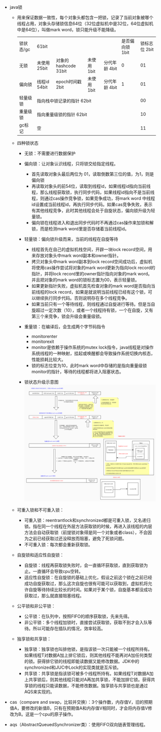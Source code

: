 - java锁

  - 用来保证数据一致性，每个对象头都包含一把锁，记录了当前对象被哪个线程占用，对象头存储锁信息64位（32位虚拟机中是32位，64位虚拟机中是64位），叫做mark word，锁只能升级不能降级。
  
    <table>
    <tr>
    	<td>锁状态/gc</td>
        <td colspan="4">61bit</td>
        <td>是否偏向锁 1bit</td>
        <td>锁标志位 2bit</td>
    </tr>
    <tr>
        <td>无锁</td>
        <td>未使用 25bit</td>
        <td>对象的hashcode 31bit</td>
        <td>未使用 1bit</td>
        <td>分代年龄 4bit</td>
        <td>0</td>
        <td>01</td>
    </tr>
    <tr>
        <td>偏向锁</td>
        <td>线程id 54bit</td>
        <td>epoch时间戳 2bit</td>
        <td>未使用 1bit</td>
        <td>分代年龄 4bit</td>
        <td>1</td>
        <td>01</td>
    </tr>
    <tr>
        <td>轻量级锁</td>
        <td colspan="5">指向栈中锁记录的指针 62bit</td>
        <td>00</td>
    </tr>
    <tr>
        <td>重量级锁</td>
        <td colspan="5">指向重量级锁的指针 62bit</td>
        <td>10</td>
    </tr>
    <tr>
        <td>gc标记</td>
        <td colspan="5">空</td>
        <td>11</td>
    </tr>
    </table>
  
  - 四种锁状态
  
    - 无锁：不需要进行数据保护
    - 偏向锁：让对象认识线程，只将锁交给指定线程。
  
      - 首先读取对象头最后两位为 01，读取倒数第三位的值，为1，则是偏向锁
      - 再读取对象头的前54位，读取到线程id，如果线程id指向当前线程，那么线程获取锁，执行同步代码，如果线程id指向不是当前线程，则通过cas操作竞争锁，如果竞争成功，将mark word 中线程id设置成当前线程id，再执行同步代码。如果cas竞争失败，表示有其他线程竞争，此时其他线程会处于自旋状态，偏向锁升级为轻量锁。
      - 偏向锁在线程进入和退出同步代码时不再通过cas操作来加锁和解锁，而是检测mark word里是否存储着当前线程id。
    - 轻量锁：偏向锁升级而来，当前的线程在自旋等待
  
      - 线程首先在自己的虚拟机栈空间，开辟一块lock record空间，用来存放对象头中mark word副本和owner指针。
      - 拷贝对象头中mark word副本到lock record空间成功后，虚拟机将使用cas操作尝试将对象的mark word更新为指向lock record的指针，并将lock record里的owner指针指向对象的mark word。并且把对象的mark word的锁标志置为00，表示轻量锁。
      - 如果更新指针失败，虚拟机首先检查对象的mark word是否指向当前线程的lock record，如果是就说明当前线程已经有这个锁，可以继续执行同步代码。否则说明存在多个线程竞争。
      - 如果当前只有一个等待线程，则线程通过自旋进行等待。但是当自旋超过一定次数（10），或者一个线程持有锁，一个在自旋，又有第三个来竞争，锁会升级会重量级锁。
    - 重量锁：在编译后，会生成两个字节码指令
  
      - monitorenter
      - monitorexit
      - monitor是依赖于操作系统的mutex lock指令，java线程是对操作系统线程的一种映射，挂起或唤醒都会导致操作系统切换内核态，性能损耗比较大。
      - 锁的标志位变为10，此时mark word中存储的是指向重量级锁monitor的指针，等待的线程都将进入阻塞状态。
    - 锁状态升级示意图
    ![java锁升级](java锁.assets/java锁升级.jpg)
  
  - 可重入锁和不可重入锁：
    - 可重入锁：reentrantlock和synchronized都是可重入锁，又名递归锁。指在同一个线程在外层方法获取锁的时候，再进入该线程的内层方法会自动获取锁（前提锁对象得是同一个对象或者class），不会因为之前已经获取过还没释放而阻塞，避免了死锁问题。
    - 不可重入锁：每次都会重新获取锁。
    
  - 自旋锁和适应性自旋锁：
    - 自旋锁：线程再获取锁失败时，会一直循环获取锁，直到获取锁为止。一直循环会导致cpu空转。
    - 适应性自旋锁：在自旋锁的基础上优化，假设之前这个锁在之前已经成功自旋获取过，那么这次自旋也很有可能可以获取到，虚拟机将允许自旋等待持续比较长的时间。如果对于某个锁，自旋基本都没成功获取过，那么就直接阻塞线程。
    
  - 公平锁和非公平锁：
    - 公平锁：在队列中，按照FIFO的顺序获取锁，先来先得。
    - 非公平锁：多个线程加锁时，直接尝试获取锁，获取不到才会入队等待。所以可能存在插队的情况，效率较高。
    
  - 独享锁和共享锁：
    - 独享锁：独享锁也叫排他锁，是指该锁一次只能被一个线程所持有。如果线程T对数据A加上排它锁后，则其他线程不能再对A加任何类型的锁。获得排它锁的线程即能读数据又能修改数据。JDK中的synchronized和JUC中Lock的实现类就是互斥锁。
    - 共享锁：共享锁是指该锁可被多个线程所持有。如果线程T对数据A加上共享锁后，则其他线程只能对A再加共享锁，不能加排它锁。获得共享锁的线程只能读数据，不能修改数据。独享锁与共享锁也是通过AQS来实现的。
  
- cas（compare and swap，比较并交换）：3个操作数，内存值V，旧的预期值A，要修改的新值B，只有在预期值A和内存值V相同时，才会将内存值V修改为B。这是一个cpu的原子操作。

- aqs（AbstractQueuedSynchronizer类）：使用FIFO双向链表管理线程。

  




​    


